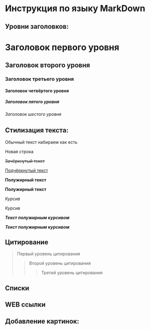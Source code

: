# Инструкция по языку MarkDown

## Уровни заголовков:

# Заголовок первого уровня
## Заголовок второго уровня ##
### Заголовок третьего уровня
#### Заголовок четвёртого уровня
##### Заголовок пятого уровня
###### Заголовок шестого уровня

## Стилизация текста:

Обычный текст набираем как есть

Новая строка

~~Зачёркнутый текст~~

<u>Подчёркнутый текст</u>

**Полужирный текст**

__Полужирный текст__

*Курсив*

_Курсив_

***Текст полужирным курсивом***

___Текст полужирным курсивом___

## Цитирование

> Первый уровень цитирования
>> Второй уровень цитирования
>>> Третий уровень цитирования

## Списки

## WEB ссылки

## Добавление картинок:
